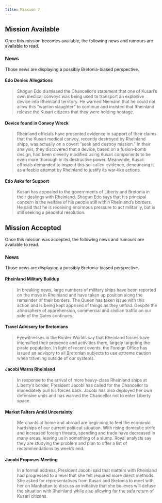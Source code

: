 ```yaml
---
title: Mission 7
---
```


## Mission Available

Once this mission becomes available, the following news and rumours are available to read.

### News
Those news are displaying a possibly Bretonia-biased perspective.

#### Edo Denies Allegations
> Shogun Edo dismissed the Chancellor’s statement that one of Kusari’s own medical convoys was being used to transport an explosive device into Rheinland territory. He warned Niemann that he could not allow this “wanton slaughter” to continue and insisted that Rheinland release the Kusari citizens that they were holding hostage.

#### Device found in Convoy Wreck
> Rheinland officials have presented evidence in support of their claims that the Kusari medical convoy, recently destroyed by Rheinland ships, was actually on a covert “seek and destroy mission.” In their analysis, they discovered that a device, based on a fusion-bomb design, had been cleverly modified using Kusari components to be even more thorough in its destructive power. Meanwhile, Kusari officials demanded to inspect this so-called evidence, denouncing it as a feeble attempt by Rheinland to justify its war-like actions.

#### Edo Asks for Support
> Kusari has appealed to the governments of Liberty and Bretonia in their dealings with Rheinland. Shogun Edo says that his principal concern is the welfare of his people still within Rheinland’s borders. He said that he is receiving enormous pressure to act militarily, but is still seeking a peaceful resolution.

## Mission Accepted

Once this mission was accepted, the following news and rumours are available to read.

### News
Those news are displaying a possibly Bretonia-biased perspective.

#### Rheinland Military Buildup
> In breaking news, large numbers of military ships have been reported on the move in Rheinland and have taken up position along the remainder of their borders. The Queen has taken issue with this action and is being kept apprised of things as they unfold. Despite the atmosphere of apprehension, commercial and civilian traffic on our side of the Gates continues.

#### Travel Advisory for Bretonians
> Eyewitnesses in the Border Worlds say that Rheinland forces have intensified their presence and activities there, largely targeting the pirate population. In light of recent events, the Foreign Office has issued an advisory to all Bretonian subjects to use extreme caution when traveling outside of our systems.

#### Jacobi Warns Rheinland
> In response to the arrival of more heavy-class Rheinland ships at Liberty’s border, President Jacobi has called for the Chancellor to immediately pull his forces back. Jacobi has also deployed her own defensive units and has warned the Chancellor not to enter Liberty space.

#### Market Falters Amid Uncertainty
> Merchants at home and abroad are beginning to feel the economic hardships of our current political situation. With rising domestic strife and increased foreign threats, spending and trade have decreased in many areas, leaving us in something of a slump. Royal analysts say they are studying the problem and plan to offer a list of recommendations by week’s end.

#### Jacobi Proposes Meeting
> In a formal address, President Jacobi said that matters with Rheinland had progressed to a level that she felt required more direct methods. She asked for representatives from Kusari and Bretonia to meet with her on Manhattan to discuss an initiative that she believes will defuse the situation with Rheinland while also allowing for the safe return of Kusari citizens.
